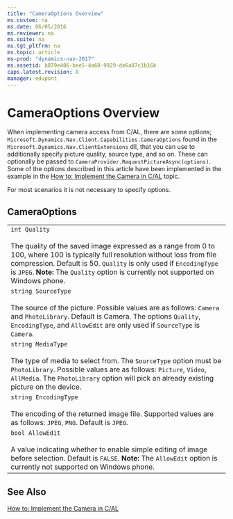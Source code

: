 ```yaml
---
title: "CameraOptions Overview"
ms.custom: na
ms.date: 06/05/2016
ms.reviewer: na
ms.suite: na
ms.tgt_pltfrm: na
ms.topic: article
ms-prod: "dynamics-nav-2017"
ms.assetid: b879e406-bee5-4a60-9929-de6a87c1b16b
caps.latest.revision: 8
manager: edupont
---
```

# CameraOptions Overview
When implementing camera access from C/AL, there are some options; `Microsoft.Dynamics.Nav.Client.Capabilities.CameraOptions` found in the `Microsoft.Dynamics.Nav.ClientExtensions` dll, that you can use to additionally specify picture quality, source type, and so on. These can optionally be passed to `CameraProvider.RequestPictureAsync(options)`. Some of the options described in this article have been implemented in the example in the [How to: Implement the Camera in C/AL](How-to--Implement-the-Camera-in-C-AL.md) topic.  

 For most scenarios it is not necessary to specify options.  

## CameraOptions  

||  
|-|  
|`int Quality`<br /><br /> The quality of the saved image expressed as a range from 0 to 100, where 100 is typically full resolution without loss from file compression. Default is 50. `Quality` is only used if `EncodingType` is `JPEG`. **Note:**  The `Quality` option is currently not supported on Windows phone.|  
|`string SourceType`<br /><br /> The source of the picture. Possible values are as follows: `Camera` and `PhotoLibrary`. Default is Camera. The options `Quality`, `EncodingType`, and `AllowEdit` are only used if `SourceType` is `Camera`.|  
|`string MediaType`<br /><br /> The type of media to select from. The `SourceType` option must be `PhotoLibrary`. Possible values are as follows: `Picture`, `Video`, `AllMedia`. The `PhotoLibrary` option will pick an already existing picture on the device.|  
|`string EncodingType`<br /><br /> The encoding of the returned image file. Supported values are as follows: `JPEG`, `PNG`. Default is `JPEG`.|  
|`bool AllowEdit`<br /><br /> A value indicating whether to enable simple editing of image before selection. Default is `FALSE`. **Note:**  The `AllowEdit` option is currently not supported on Windows phone.|  

## See Also  
 [How to: Implement the Camera in C/AL](How-to--Implement-the-Camera-in-C-AL.md)
